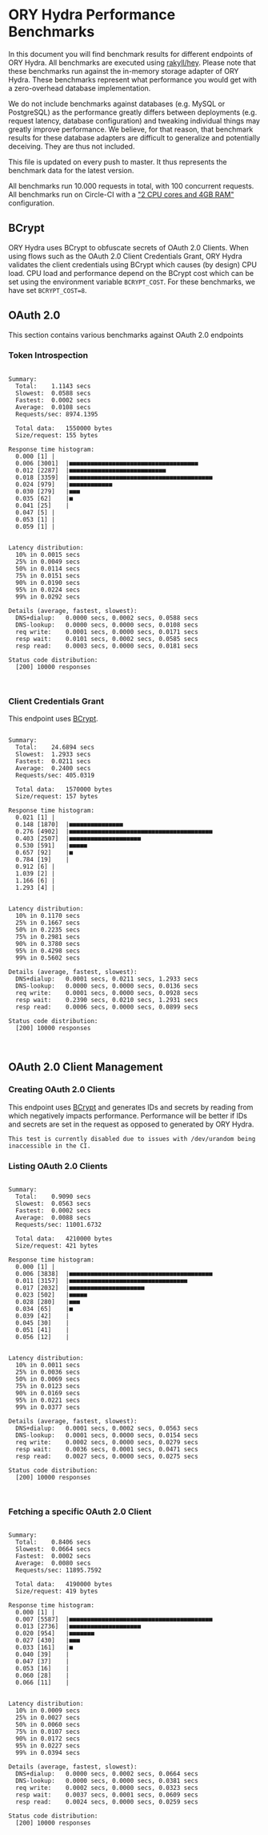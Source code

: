 # ORY Hydra Performance Benchmarks

In this document you will find benchmark results for different endpoints of ORY Hydra. All benchmarks are executed
using [rakyll/hey](https://github.com/rakyll/hey). Please note that these benchmarks run against the in-memory storage
adapter of ORY Hydra. These benchmarks represent what performance you would get with a zero-overhead database implementation.

We do not include benchmarks against databases (e.g. MySQL or PostgreSQL) as the performance greatly differs between
deployments (e.g. request latency, database configuration) and tweaking individual things may greatly improve performance.
We believe, for that reason, that benchmark results for these database adapters are difficult to generalize and potentially
deceiving. They are thus not included.

This file is updated on every push to master. It thus represents the benchmark data for the latest version.

All benchmarks run 10.000 requests in total, with 100 concurrent requests. All benchmarks run on Circle-CI with a
["2 CPU cores and 4GB RAM"](https://support.circleci.com/hc/en-us/articles/360000489307-Why-do-my-tests-take-longer-to-run-on-CircleCI-than-locally-)
configuration.

## BCrypt

ORY Hydra uses BCrypt to obfuscate secrets of OAuth 2.0 Clients. When using flows such as the OAuth 2.0 Client Credentials
Grant, ORY Hydra validates the client credentials using BCrypt which causes (by design) CPU load. CPU load and performance
depend on the BCrypt cost which can be set using the environment variable `BCRYPT_COST`. For these benchmarks,
we have set `BCRYPT_COST=8`.

## OAuth 2.0

This section contains various benchmarks against OAuth 2.0 endpoints

### Token Introspection

```

Summary:
  Total:	1.1143 secs
  Slowest:	0.0588 secs
  Fastest:	0.0002 secs
  Average:	0.0108 secs
  Requests/sec:	8974.1395
  
  Total data:	1550000 bytes
  Size/request:	155 bytes

Response time histogram:
  0.000 [1]	|
  0.006 [3001]	|■■■■■■■■■■■■■■■■■■■■■■■■■■■■■■■■■■■■
  0.012 [2287]	|■■■■■■■■■■■■■■■■■■■■■■■■■■■
  0.018 [3359]	|■■■■■■■■■■■■■■■■■■■■■■■■■■■■■■■■■■■■■■■■
  0.024 [979]	|■■■■■■■■■■■■
  0.030 [279]	|■■■
  0.035 [62]	|■
  0.041 [25]	|
  0.047 [5]	|
  0.053 [1]	|
  0.059 [1]	|


Latency distribution:
  10% in 0.0015 secs
  25% in 0.0049 secs
  50% in 0.0114 secs
  75% in 0.0151 secs
  90% in 0.0190 secs
  95% in 0.0224 secs
  99% in 0.0292 secs

Details (average, fastest, slowest):
  DNS+dialup:	0.0000 secs, 0.0002 secs, 0.0588 secs
  DNS-lookup:	0.0000 secs, 0.0000 secs, 0.0108 secs
  req write:	0.0001 secs, 0.0000 secs, 0.0171 secs
  resp wait:	0.0101 secs, 0.0002 secs, 0.0585 secs
  resp read:	0.0003 secs, 0.0000 secs, 0.0181 secs

Status code distribution:
  [200]	10000 responses



```

### Client Credentials Grant

This endpoint uses [BCrypt](#bcrypt).

```

Summary:
  Total:	24.6894 secs
  Slowest:	1.2933 secs
  Fastest:	0.0211 secs
  Average:	0.2400 secs
  Requests/sec:	405.0319
  
  Total data:	1570000 bytes
  Size/request:	157 bytes

Response time histogram:
  0.021 [1]	|
  0.148 [1870]	|■■■■■■■■■■■■■■■
  0.276 [4902]	|■■■■■■■■■■■■■■■■■■■■■■■■■■■■■■■■■■■■■■■■
  0.403 [2507]	|■■■■■■■■■■■■■■■■■■■■
  0.530 [591]	|■■■■■
  0.657 [92]	|■
  0.784 [19]	|
  0.912 [6]	|
  1.039 [2]	|
  1.166 [6]	|
  1.293 [4]	|


Latency distribution:
  10% in 0.1170 secs
  25% in 0.1667 secs
  50% in 0.2235 secs
  75% in 0.2981 secs
  90% in 0.3780 secs
  95% in 0.4298 secs
  99% in 0.5602 secs

Details (average, fastest, slowest):
  DNS+dialup:	0.0001 secs, 0.0211 secs, 1.2933 secs
  DNS-lookup:	0.0000 secs, 0.0000 secs, 0.0136 secs
  req write:	0.0001 secs, 0.0000 secs, 0.0928 secs
  resp wait:	0.2390 secs, 0.0210 secs, 1.2931 secs
  resp read:	0.0006 secs, 0.0000 secs, 0.0899 secs

Status code distribution:
  [200]	10000 responses



```

## OAuth 2.0 Client Management

### Creating OAuth 2.0 Clients

This endpoint uses [BCrypt](#bcrypt) and generates IDs and secrets by reading from  which negatively impacts
performance. Performance will be better if IDs and secrets are set in the request as opposed to generated by ORY Hydra.

```
This test is currently disabled due to issues with /dev/urandom being inaccessible in the CI.
```

### Listing OAuth 2.0 Clients

```

Summary:
  Total:	0.9090 secs
  Slowest:	0.0563 secs
  Fastest:	0.0002 secs
  Average:	0.0088 secs
  Requests/sec:	11001.6732
  
  Total data:	4210000 bytes
  Size/request:	421 bytes

Response time histogram:
  0.000 [1]	|
  0.006 [3838]	|■■■■■■■■■■■■■■■■■■■■■■■■■■■■■■■■■■■■■■■■
  0.011 [3157]	|■■■■■■■■■■■■■■■■■■■■■■■■■■■■■■■■■
  0.017 [2032]	|■■■■■■■■■■■■■■■■■■■■■
  0.023 [502]	|■■■■■
  0.028 [280]	|■■■
  0.034 [65]	|■
  0.039 [42]	|
  0.045 [30]	|
  0.051 [41]	|
  0.056 [12]	|


Latency distribution:
  10% in 0.0011 secs
  25% in 0.0036 secs
  50% in 0.0069 secs
  75% in 0.0123 secs
  90% in 0.0169 secs
  95% in 0.0221 secs
  99% in 0.0377 secs

Details (average, fastest, slowest):
  DNS+dialup:	0.0001 secs, 0.0002 secs, 0.0563 secs
  DNS-lookup:	0.0001 secs, 0.0000 secs, 0.0154 secs
  req write:	0.0002 secs, 0.0000 secs, 0.0279 secs
  resp wait:	0.0036 secs, 0.0001 secs, 0.0471 secs
  resp read:	0.0027 secs, 0.0000 secs, 0.0275 secs

Status code distribution:
  [200]	10000 responses



```

### Fetching a specific OAuth 2.0 Client

```

Summary:
  Total:	0.8406 secs
  Slowest:	0.0664 secs
  Fastest:	0.0002 secs
  Average:	0.0080 secs
  Requests/sec:	11895.7592
  
  Total data:	4190000 bytes
  Size/request:	419 bytes

Response time histogram:
  0.000 [1]	|
  0.007 [5587]	|■■■■■■■■■■■■■■■■■■■■■■■■■■■■■■■■■■■■■■■■
  0.013 [2736]	|■■■■■■■■■■■■■■■■■■■■
  0.020 [954]	|■■■■■■■
  0.027 [430]	|■■■
  0.033 [161]	|■
  0.040 [39]	|
  0.047 [37]	|
  0.053 [16]	|
  0.060 [28]	|
  0.066 [11]	|


Latency distribution:
  10% in 0.0009 secs
  25% in 0.0027 secs
  50% in 0.0060 secs
  75% in 0.0107 secs
  90% in 0.0172 secs
  95% in 0.0227 secs
  99% in 0.0394 secs

Details (average, fastest, slowest):
  DNS+dialup:	0.0000 secs, 0.0002 secs, 0.0664 secs
  DNS-lookup:	0.0000 secs, 0.0000 secs, 0.0381 secs
  req write:	0.0002 secs, 0.0000 secs, 0.0323 secs
  resp wait:	0.0037 secs, 0.0001 secs, 0.0609 secs
  resp read:	0.0024 secs, 0.0000 secs, 0.0259 secs

Status code distribution:
  [200]	10000 responses



```
